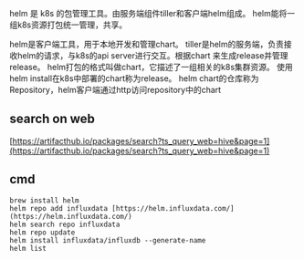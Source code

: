 helm 是 k8s 的包管理工具。由服务端组件tiller和客户端helm组成。
helm能将一组k8s资源打包统一管理，共享。

helm是客户端工具，用于本地开发和管理chart。
tiller是helm的服务端，负责接收helm的请求，与k8s的api server进行交互。根据chart 来生成release并管理release。
helm打包的格式叫做chart，它描述了一组相关的k8s集群资源。
使用helm install在k8s中部署的chart称为release。
helm chart的仓库称为 Repository，helm客户端通过http访问repository中的chart

## search on web
[https://artifacthub.io/packages/search?ts_query_web=hive&page=1](https://artifacthub.io/packages/search?ts_query_web=hive&page=1)   

## cmd
```
brew install helm
helm repo add influxdata [https://helm.influxdata.com/](https://helm.influxdata.com/)
helm search repo influxdata
helm repo update
helm install influxdata/influxdb --generate-name
helm list
```